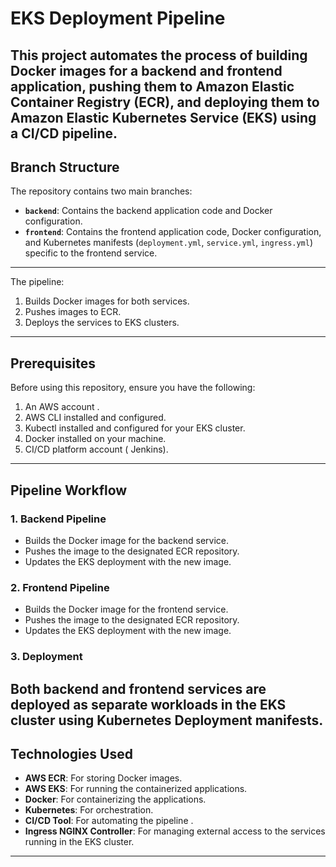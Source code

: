# EKS Deployment Pipeline

This project automates the process of building Docker images for a backend and frontend application, pushing them to Amazon Elastic Container Registry (ECR), and deploying them to Amazon Elastic Kubernetes Service (EKS) using a CI/CD pipeline.
---
## Branch Structure
The repository contains two main branches:
- **`backend`**: Contains the backend application code and Docker configuration.
- **`frontend`**: Contains the frontend application code, Docker configuration, and Kubernetes manifests (`deployment.yml`, `service.yml`, `ingress.yml`) specific to the frontend service.
---
The pipeline:
1. Builds Docker images for both services.
2. Pushes images to ECR.
3. Deploys the services to EKS clusters.
---
## Prerequisites
Before using this repository, ensure you have the following:
1. An AWS account .
2. AWS CLI installed and configured.
3. Kubectl installed and configured for your EKS cluster.
4. Docker installed on your machine.
5. CI/CD platform account ( Jenkins).

---

## Pipeline Workflow
### 1. Backend Pipeline
- Builds the Docker image for the backend service.
- Pushes the image to the designated ECR repository.
- Updates the EKS deployment with the new image.

### 2. Frontend Pipeline
- Builds the Docker image for the frontend service.
- Pushes the image to the designated ECR repository.
- Updates the EKS deployment with the new image.

### 3. Deployment
Both backend and frontend services are deployed as separate workloads in the EKS cluster using Kubernetes Deployment manifests.
---
## Technologies Used
- **AWS ECR**: For storing Docker images.
- **AWS EKS**: For running the containerized applications.
- **Docker**: For containerizing the applications.
- **Kubernetes**: For orchestration.
- **CI/CD Tool**: For automating the pipeline .
- **Ingress NGINX Controller**: For managing external access to the services running in the EKS cluster.
---

